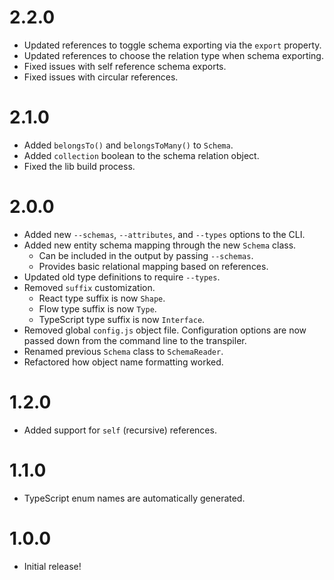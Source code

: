 # 2.2.0
* Updated references to toggle schema exporting via the `export` property.
* Updated references to choose the relation type when schema exporting.
* Fixed issues with self reference schema exports.
* Fixed issues with circular references.

# 2.1.0
* Added `belongsTo()` and `belongsToMany()` to `Schema`.
* Added `collection` boolean to the schema relation object.
* Fixed the lib build process.

# 2.0.0
* Added new `--schemas`, `--attributes`, and `--types` options to the CLI.
* Added new entity schema mapping through the new `Schema` class.
  * Can be included in the output by passing `--schemas`.
  * Provides basic relational mapping based on references.
* Updated old type definitions to require `--types`.
* Removed `suffix` customization.
  * React type suffix is now `Shape`.
  * Flow type suffix is now `Type`.
  * TypeScript type suffix is now `Interface`.
* Removed global `config.js` object file. Configuration options are now
  passed down from the command line to the transpiler.
* Renamed previous `Schema` class to `SchemaReader`.
* Refactored how object name formatting worked.

# 1.2.0
* Added support for `self` (recursive) references.

# 1.1.0
* TypeScript enum names are automatically generated.

# 1.0.0
* Initial release!

